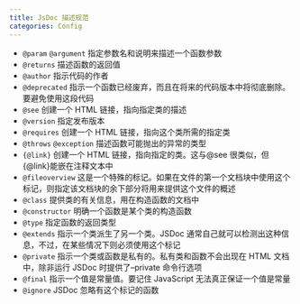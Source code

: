 ```yaml
---
title: JsDoc 描述规范
categories: Config
---
```


- `@param` `@argument` 指定参数名和说明来描述一个函数参数
- `@returns` 描述函数的返回值
- `@author` 指示代码的作者
- `@deprecated` 指示一个函数已经废弃，而且在将来的代码版本中将彻底删除。要避免使用这段代码
- `@see` 创建一个 HTML 链接，指向指定类的描述
- `@version` 指定发布版本
- `@requires` 创建一个 HTML 链接，指向这个类所需的指定类
- `@throws` `@exception` 描述函数可能抛出的异常的类型
- `{@link}` 创建一个 HTML 链接，指向指定的类。这与@see 很类似，但{@link}能嵌在注释文本中
- `@fileoverview` 这是一个特殊的标记。如果在文件的第一个文档块中使用这个标记，则指定该文档块的余下部分将用来提供这个文件的概述
- `@class` 提供类的有关信息，用在构造函数的文档中
- `@constructor` 明确一个函数是某个类的构造函数
- `@type` 指定函数的返回类型
- `@extends` 指示一个类派生了另一个类。JSDoc 通常自己就可以检测出这种信息，不过，在某些情况下则必须使用这个标记
- `@private` 指示一个类或函数是私有的。私有类和函数不会出现在 HTML 文档中，除非运行 JSDoc 时提供了–private 命令行选项
- `@final` 指示一个值是常量值。要记住 JavaScript 无法真正保证一个值是常量
- `@ignore` JSDoc 忽略有这个标记的函数
